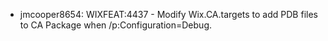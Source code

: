 * jmcooper8654: WIXFEAT:4437 - Modify Wix.CA.targets to add PDB files to CA Package when /p:Configuration=Debug.
